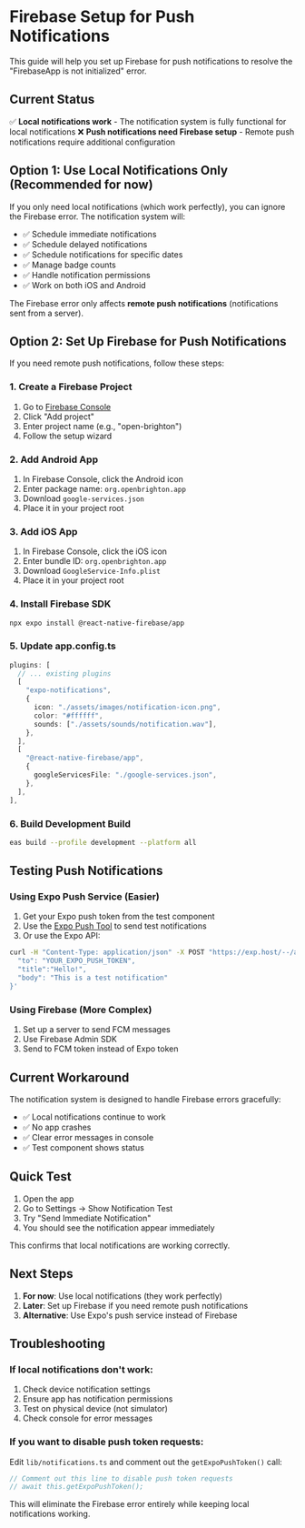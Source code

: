 # Firebase Setup for Push Notifications

This guide will help you set up Firebase for push notifications to resolve the "FirebaseApp is not initialized" error.

## Current Status

✅ **Local notifications work** - The notification system is fully functional for local notifications
❌ **Push notifications need Firebase setup** - Remote push notifications require additional configuration

## Option 1: Use Local Notifications Only (Recommended for now)

If you only need local notifications (which work perfectly), you can ignore the Firebase error. The notification system will:

- ✅ Schedule immediate notifications
- ✅ Schedule delayed notifications
- ✅ Schedule notifications for specific dates
- ✅ Manage badge counts
- ✅ Handle notification permissions
- ✅ Work on both iOS and Android

The Firebase error only affects **remote push notifications** (notifications sent from a server).

## Option 2: Set Up Firebase for Push Notifications

If you need remote push notifications, follow these steps:

### 1. Create a Firebase Project

1. Go to [Firebase Console](https://console.firebase.google.com/)
2. Click "Add project"
3. Enter project name (e.g., "open-brighton")
4. Follow the setup wizard

### 2. Add Android App

1. In Firebase Console, click the Android icon
2. Enter package name: `org.openbrighton.app`
3. Download `google-services.json`
4. Place it in your project root

### 3. Add iOS App

1. In Firebase Console, click the iOS icon
2. Enter bundle ID: `org.openbrighton.app`
3. Download `GoogleService-Info.plist`
4. Place it in your project root

### 4. Install Firebase SDK

```bash
npx expo install @react-native-firebase/app
```

### 5. Update app.config.ts

```typescript
plugins: [
  // ... existing plugins
  [
    "expo-notifications",
    {
      icon: "./assets/images/notification-icon.png",
      color: "#ffffff",
      sounds: ["./assets/sounds/notification.wav"],
    },
  ],
  [
    "@react-native-firebase/app",
    {
      googleServicesFile: "./google-services.json",
    },
  ],
],
```

### 6. Build Development Build

```bash
eas build --profile development --platform all
```

## Testing Push Notifications

### Using Expo Push Service (Easier)

1. Get your Expo push token from the test component
2. Use the [Expo Push Tool](https://expo.dev/notifications) to send test notifications
3. Or use the Expo API:

```bash
curl -H "Content-Type: application/json" -X POST "https://exp.host/--/api/v2/push/send" -d '{
  "to": "YOUR_EXPO_PUSH_TOKEN",
  "title":"Hello!",
  "body": "This is a test notification"
}'
```

### Using Firebase (More Complex)

1. Set up a server to send FCM messages
2. Use Firebase Admin SDK
3. Send to FCM token instead of Expo token

## Current Workaround

The notification system is designed to handle Firebase errors gracefully:

- ✅ Local notifications continue to work
- ✅ No app crashes
- ✅ Clear error messages in console
- ✅ Test component shows status

## Quick Test

1. Open the app
2. Go to Settings → Show Notification Test
3. Try "Send Immediate Notification"
4. You should see the notification appear immediately

This confirms that local notifications are working correctly.

## Next Steps

1. **For now**: Use local notifications (they work perfectly)
2. **Later**: Set up Firebase if you need remote push notifications
3. **Alternative**: Use Expo's push service instead of Firebase

## Troubleshooting

### If local notifications don't work:

1. Check device notification settings
2. Ensure app has notification permissions
3. Test on physical device (not simulator)
4. Check console for error messages

### If you want to disable push token requests:

Edit `lib/notifications.ts` and comment out the `getExpoPushToken()` call:

```typescript
// Comment out this line to disable push token requests
// await this.getExpoPushToken();
```

This will eliminate the Firebase error entirely while keeping local notifications working.
